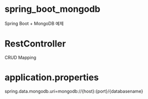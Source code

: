
# spring_boot_mongodb
Spring Boot + MongoDB 예제

# RestController
CRUD Mapping

# application.properties
spring.data.mongodb.uri=mongodb://{host}:{port}/{databasename}
